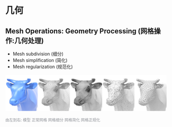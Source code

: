 # 几何

## Mesh Operations: Geometry Processing (网格操作:几何处理)

- Mesh subdivision (细分)
- Mesh simplification (简化)
- Mesh regularization (规范化)

<img src="./images/几何操作.png" style="margin: 2px auto; max-width: 100%;">

<font color="#909399" style="margin: 2px auto; font-size:12px">由左到右: 模型 正常网格 网格细分 网格简化 网格正规化</font>